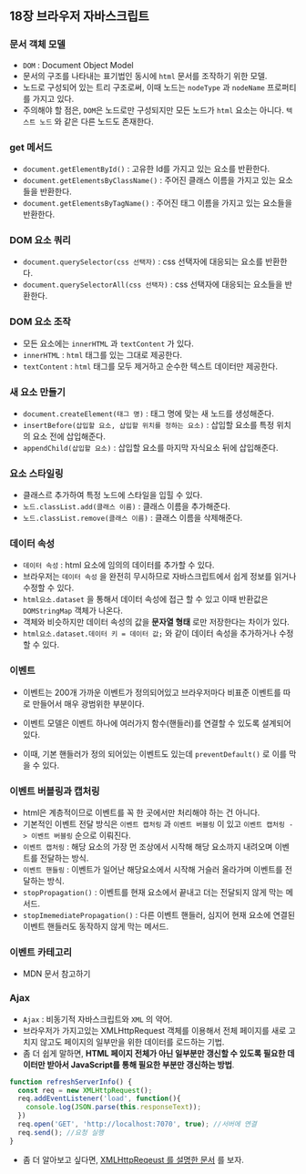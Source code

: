 ## 18장 브라우저 자바스크립트



### 문서 객체 모델

- `DOM` : Document Object Model
- 문서의 구조를 나타내는 표기법인 동시에 `html` 문서를 조작하기 위한 모델.
- 노드로 구성되어 있는 트리 구조로써, 이때 노드는 `nodeType` 과 `nodeName` 프로퍼티를 가지고 있다.
- 주의해야 할 점은, `DOM`은 노드로만 구성되지만 모든 노드가 `html` 요소는 아니다. `텍스트 노드` 와 같은 다른 노드도 존재한다.



### get 메서드

- `document.getElementById()` : 고유한 Id를 가지고 있는 요소를 반환한다.
- `document.getElementsByClassName()` : 주어진 클래스 이름을 가지고 있는 요소들을 반환한다.
- `document.getElementsByTagName()` : 주어진 태그 이름을 가지고 있는 요소들을 반환한다.



### DOM 요소 쿼리

- `document.querySelector(css 선택자)` : css 선택자에 대응되는 요소를 반환한다.
- `document.querySelectorAll(css 선택자)` : css 선택자에 대응되는 요소들을 반환한다.



### DOM 요소 조작

- 모든 요소에는 `innerHTML` 과 `textContent` 가 있다.
- `innerHTML` : `html` 태그를 있는 그대로 제공한다.
- `textContent` : `html` 태그를 모두 제거하고 순수한 텍스트 데이터만 제공한다.



### 새 요소 만들기

- `document.createElement(태그 명)` : 태그 명에 맞는 새 노드를 생성해준다.
- `insertBefore(삽입할 요소, 삽입할 위치를 정하는 요소)` : 삽입할 요소를 특정 위치의 요소 전에 삽입해준다.
- `appendChild(삽입할 요소)` : 삽입할 요소를 마지막 자식요소 뒤에 삽입해준다.



### 요소 스타일링

- 클래스르 추가하여 특정 노드에 스타일을 입힐 수 있다.
- `노드.classList.add(클래스 이름)` : 클래스 이름을 추가해준다.
- `노드.classList.remove(클래스 이름)` : 클래스 이름을 삭제해준다.



### 데이터 속성

- `데이터 속성`  : html 요소에 임의의 데이터를 추가할 수 있다.
- 브라우저는 `데이터 속성` 을 완전히 무시하므로 자바스크립트에서 쉽게 정보를 읽거나 수정할 수 있다.
- `html요소.dataset` 을 통해서 데이터 속성에 접근 할 수 있고 이때 반환값은 `DOMStringMap` 객체가 나온다.
- 객체와 비슷하지만 데이터 속성의 값을 **문자열 형태** 로만 저장한다는 차이가 있다.
- `html요소.dataset.데이터 키 = 데이터 값;` 와 같이 데이터 속성을 추가하거나 수정할 수 있다.



### 이벤트

- 이벤트는 200개 가까운 이벤트가 정의되어있고 브라우저마다 비표준 이벤트를 따로 만들어서 매우 광범위한 부분이다.

- 이벤트 모델은 이벤트 하나에 여러가지 함수(핸들러)를 연결할 수 있도록 설계되어 있다.
- 이때, 기본 핸들러가 정의 되어있는 이벤트도 있는데 `preventDefault()` 로 이를 막을 수 있다.



### 이벤트 버블링과 캡처링

- html은 계층적이므로 이벤트를 꼭 한 곳에서만 처리해야 하는 건 아니다.
- 기본적인 이벤트 전달 방식은 `이벤트 캡처링` 과 `이벤트 버블링` 이 있고 `이벤트 캡처링 -> 이벤트 버블링` 순으로 이뤄진다.
- `이벤트 캡처링` : 해당 요소의 가장 먼 조상에서 시작해 해당 요소까지 내려오며 이벤트를 전달하는 방식.
- `이벤트 핸들링` : 이벤트가 일어난 해당요소에서 시작해 거슬러 올라가며 이벤트를 전달하는 방식.
- `stopPropagation()` : 이벤트를 현재 요소에서 끝내고 더는 전달되지 않게 막는 메서드.
- `stopImemediatePropagation()` : 다른 이벤트 핸들러, 심지어 현재 요소에 연결된 이벤트 핸들러도 동작하지 않게 막는 메서드.



### 이벤트 카테고리

- MDN 문서 참고하기



### Ajax

- `Ajax` : 비동기적 자바스크립트와 `XML` 의 약어. 
- 브라우저가 가지고있는 XMLHttpRequest 객체를 이용해서 전체 페이지를 새로 고치지 않고도 페이지의 일부만을 위한 데이터를 로드하는 기법.
- 좀 더 쉽게 말하면, **HTML 페이지 전체가 아닌 일부분만 갱신할 수 있도록 필요한 데이터만 받아서 JavaScript를 통해 필요한 부분만 갱신하는 방법**.

```javascript
function refreshServerInfo() {
  const req = new XMLHttpRequest();
  req.addEventListener('load', function(){
    console.log(JSON.parse(this.responseText));
  })
  req.open('GET', 'http://localhost:7070', true); //서버에 연결
  req.send(); //요청 실행
}
```

- 좀 더 알아보고 싶다면, [XMLHttpReqeust 를 설명한 문서](https://developer.mozilla.org/ko/docs/Web/API/XMLHttpRequest) 를 보자.

